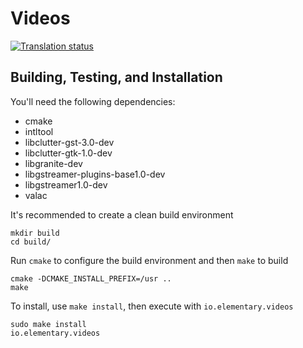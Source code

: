 # Videos
[![Translation status](https://l10n.elementary.io/widgets/videos/-/svg-badge.svg)](https://l10n.elementary.io/projects/videos/?utm_source=widget)

## Building, Testing, and Installation

You'll need the following dependencies:
* cmake
* intltool
* libclutter-gst-3.0-dev
* libclutter-gtk-1.0-dev
* libgranite-dev
* libgstreamer-plugins-base1.0-dev
* libgstreamer1.0-dev
* valac

It's recommended to create a clean build environment

    mkdir build
    cd build/
    
Run `cmake` to configure the build environment and then `make` to build

    cmake -DCMAKE_INSTALL_PREFIX=/usr ..
    make
    
To install, use `make install`, then execute with `io.elementary.videos`

    sudo make install
    io.elementary.videos
